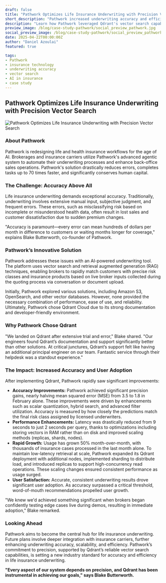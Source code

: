 ```yaml
---
draft: false
title: "Pathwork Optimizes Life Insurance Underwriting with Precision Vector Search"
short_description: "Pathwork increased underwriting accuracy and efficiency through precise vector search powered by Qdrant."
description: "Learn how Pathwork leveraged Qdrant's vector search capabilities to significantly reduce errors, cut latency by 78%, and drive substantial month-over-month user growth in life insurance underwriting."
preview_image: /blog/case-study-pathwork/social_preview_pathwork.jpg
social_preview_image: /blog/case-study-pathwork/social_preview_pathwork.jpg
date: 2025-04-22T00:00:00Z
author: "Daniel Azoulai"
featured: true

tags:
- Pathwork
- insurance technology
- underwriting accuracy
- vector search
- AI in insurance
- case study
---
```



## **Pathwork Optimizes Life Insurance Underwriting with Precision Vector Search**

![Pathwork Optimizes Life Insurance Underwriting with Precision Vector Search](/blog/case-study-pathwork/case-study-pathwork-summary-dark-b.jpg)

### **About Pathwork**

Pathwork is redesigning life and health insurance workflows for the age of AI. Brokerages and insurance carriers utilize Pathwork's advanced agentic system to automate their underwriting processes and enhance back-office sales operations. Pathwork's solution drastically reduces errors, completes tasks up to 70 times faster, and significantly conserves human capital.

### **The Challenge: Accuracy Above All**

Life insurance underwriting demands exceptional accuracy. Traditionally, underwriting involves extensive manual input, subjective judgment, and frequent errors. These errors, such as misclassifying risk based on incomplete or misunderstood health data, often result in lost sales and customer dissatisfaction due to sudden premium changes.

"Accuracy is paramount—every error can mean hundreds of dollars per month in difference to customers or waiting months longer for coverage," explains Blake Butterworth, co-founder of Pathwork.

### **Pathwork’s Innovative Solution**

Pathwork addresses these issues with an AI-powered underwriting tool. The platform uses vector search and retrieval augmented generation (RAG) techniques, enabling brokers to rapidly match customers with precise risk classes and insurance products based on live broker inputs collected during the quoting process via conversation or document upload.

Initially, Pathwork explored various solutions, including Amazon S3, OpenSearch, and other vector databases. However, none provided the necessary combination of performance, ease of use, and reliability. Ultimately, Pathwork chose Qdrant Cloud due to its strong documentation and developer-friendly environment.

### **Why Pathwork Chose Qdrant**

"We landed on Qdrant after extensive trial and error," Blake shared. "Our engineers found Qdrant’s documentation and support significantly better than other solutions. At critical junctures, Qdrant’s support felt like having an additional principal engineer on our team. Fantastic service through their helpdesk was a standout experience."

### **The Impact: Increased Accuracy and User Adoption**

After implementing Qdrant, Pathwork rapidly saw significant improvements:

* **Accuracy Improvements:** Pathwork achieved significant precision gains, nearly halving mean squared error (MSE) from 3.5 to 1.8 in February alone. These improvements were driven by enhancements such as scalar quantization, hybrid search, and advanced filter utilization. Accuracy is measured by how closely the predictions match the final risk class assigned by licensed underwriters.  
* **Performance Enhancements:** Latency was drastically reduced from 9 seconds to just 2 seconds per query, thanks to optimizations including storing vectors in RAM rather than on disk and improved scaling methods (replicas, shards, nodes).  
* **Rapid Growth:** Usage has grown 50% month-over-month, with thousands of insurance cases processed in the last month alone. To maintain low-latency retrieval at scale, Pathwork expanded its Qdrant deployment with additional nodes, implemented sharding to distribute load, and introduced replicas to support high-concurrency read operations. These scaling changes ensured consistent performance as usage surged.  
* **User Satisfaction:** Accurate, consistent underwriting results drove significant user adoption. As accuracy surpassed a critical threshold, word-of-mouth recommendations propelled user growth.

"We knew we'd achieved something significant when brokers began confidently testing edge cases live during demos, resulting in immediate adoption," Blake remarked.

### **Looking Ahead**

Pathwork aims to become the central hub for life insurance underwriting. Future plans involve deeper integration with insurance carriers, further enhancing underwriting accuracy, scalability, and efficiency. Pathwork’s commitment to precision, supported by Qdrant’s reliable vector search capabilities, is setting a new industry standard for accuracy and efficiency in life insurance underwriting.

**"Every aspect of our system depends on precision, and Qdrant has been instrumental in achieving our goals," says Blake Butterworth.**
